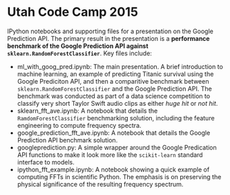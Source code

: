 Utah Code Camp 2015
======

IPython notebooks and supporting files for
a presentation on the Google Prediction API.
The primary result in the presentation is a **performance
benchmark of the Google Prediction API against 
`sklearn.RandomForestClassifier`**.
Key files include:

* ml_with_goog_pred.ipynb: The main presentation.
  A brief introduction to machine learning,
  an example of predicting Titanic survival using
  the Google Prediciton API, and then a comparitive
  benchmark between `sklearn.RandomForestClassifier`
  and the Google Prediction API. The benchmark was
  conducted as part of a data science competition to
  classify very short Taylor Swift audio clips as
  either *huge hit* or *not hit*.
* sklearn_fft_ave.ipynb: A notebook that details
  the `RamdomForestClassifier` benchmarking solution,
  including the feature engineering to compute frequency
  spectra.
* google_prediction_fft_ave.ipynb: A notebook that
  details the Google Prediction API benchmark solution.
* googleprediction.py: A simple wrapper around the
  Google Predication API functions to make it look
  more like the `scikit-learn` standard interface 
  to models.
* ipython_fft_example.ipynb: A notebook showing a quick
  example of computing FFTs in scientific Python. The
  emphasis is on preserving the physical significance
  of the resulting frequency spectrum.
